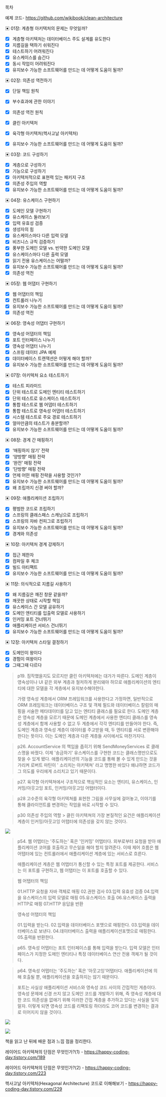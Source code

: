 목차  

예제 코드- https://github.com/wikibook/clean-architecture 

▣ 01장: 계층형 아키텍처의 문제는 무엇일까?  
- [X] 계층형 아키텍처는 데이터베이스 주도 설계를 유도한다  
- [X] 지름길을 택하기 쉬워진다  
- [X] 테스트하기 어려워진다  
- [X] 유스케이스를 숨긴다  
- [X] 동시 작업이 어려워진다  
- [X] 유지보수 가능한 소프트웨어를 만드는 데 어떻게 도움이 될까?
  
▣ 02장: 의존성 역전하기  
- [X] 단일 책임 원칙  
- [X] 부수효과에 관한 이야기  
- [X] 의존성 역전 원칙  
- [X] 클린 아키텍처  
- [X] 육각형 아키텍처(헥사고날 아키텍처)  
- [X] 유지보수 가능한 소프트웨어를 만드는 데 어떻게 도움이 될까?  



▣ 03장: 코드 구성하기  
- [X] 계층으로 구성하기  
- [X] 기능으로 구성하기  
- [X] 아키텍처적으로 표현력 있는 패키지 구조  
- [X] 의존성 주입의 역할  
- [X] 유지보수 가능한 소프트웨어를 만드는 데 어떻게 도움이 될까?  
  
▣ 04장: 유스케이스 구현하기  
- [X] 도메인 모델 구현하기  
- [X] 유스케이스 둘러보기  
- [X] 입력 유효성 검증  
- [X] 생성자의 힘  
- [X] 유스케이스마다 다른 입력 모델  
- [X] 비즈니스 규칙 검증하기  
- [X] 풍부한 도메인 모델 vs. 빈약한 도메인 모델  
- [X] 유스케이스마다 다른 출력 모델  
- [X] 읽기 전용 유스케이스는 어떨까?  
- [X] 유지보수 가능한 소프트웨어를 만드는 데 어떻게 도움이 될까?  
- [X] 의존성 역전  
  
▣ 05장: 웹 어댑터 구현하기  
- [X] 웹 어댑터의 책임  
- [X] 컨트롤러 나누기  
- [X] 유지보수 가능한 소프트웨어를 만드는 데 어떻게 도움이 될까?  
- [X] 의존성 역전  
  
▣ 06장: 영속성 어댑터 구현하기  
- [X] 영속성 어댑터의 책임  
- [X] 포트 인터페이스 나누기  
- [X] 영속성 어댑터 나누기  
- [X] 스프링 데이터 JPA 예제  
- [X] 데이터베이스 트랜잭션은 어떻게 해야 할까?  
- [X] 유지보수 가능한 소프트웨어를 만드는 데 어떻게 도움이 될까?  
  
▣ 07장: 아키텍처 요소 테스트하기  
- [X] 테스트 피라미드  
- [X] 단위 테스트로 도메인 엔티티 테스트하기  
- [X] 단위 테스트로 유스케이스 테스트하기  
- [X] 통합 테스트로 웹 어댑터 테스트하기  
- [X] 통합 테스트로 영속성 어댑터 테스트하기  
- [X] 시스템 테스트로 주요 경로 테스트하기  
- [X] 얼마만큼의 테스트가 충분할까?  
- [X] 유지보수 가능한 소프트웨어를 만드는 데 어떻게 도움이 될까?  
  
▣ 08장: 경계 간 매핑하기  
- [X] ‘매핑하지 않기’ 전략  
- [X] ‘양방향’ 매핑 전략  
- [X] ‘완전’ 매핑 전략  
- [X] ‘단방향’ 매핑 전략  
- [X] 언제 어떤 매핑 전략을 사용할 것인가?  
- [X] 유지보수 가능한 소프트웨어를 만드는 데 어떻게 도움이 될까?  
- [X] 왜 조립까지 신경 써야 할까?  
  
▣ 09장: 애플리케이션 조립하기  
- [X] 평범한 코드로 조립하기  
- [X] 스프링의 클래스패스 스캐닝으로 조립하기  
- [X] 스프링의 자바 컨피그로 조립하기  
- [X] 유지보수 가능한 소프트웨어를 만드는 데 어떻게 도움이 될까?  
- [X] 경계와 의존성  
  
▣ 10장: 아키텍처 경계 강제하기  
- [X] 접근 제한자  
- [X] 컴파일 후 체크  
- [X] 빌드 아티팩트  
- [X] 유지보수 가능한 소프트웨어를 만드는 데 어떻게 도움이 될까?  
  
▣ 11장: 의식적으로 지름길 사용하기  
- [X] 왜 지름길은 깨진 창문 같을까?  
- [X] 깨끗한 상태로 시작할 책임  
- [X] 유스케이스 간 모델 공유하기  
- [X] 도메인 엔티티를 입출력 모델로 사용하기  
- [X] 인커밍 포트 건너뛰기  
- [X] 애플리케이션 서비스 건너뛰기  
- [X] 유지보수 가능한 소프트웨어를 만드는 데 어떻게 도움이 될까?  
  
▣ 12장: 아키텍처 스타일 결정하기  
- [X] 도메인이 왕이다  
- [X] 경험이 여왕이다  
- [X] 그때그때 다르다  

> p19. 짐작했을지도 모르지만 클린 아키텍처에는 대가가 따른다. 도메인 계층이 영속성이나 UI 같은 외부 계층과 철저하게 분리돼야 하므로 애플리케이션의 엔티티에 대한 모델을 각 게층에서 유지보수해야한다.
> 
> 가령 영속성 계층에서 ORM 프레임워크를 사용한다고 가정하면, 일반적으로 ORM 프레임워크는 데이터베이스 구조 및 객체 필드와 데이터베이스 칼럼의 매핑을 서술한 메타데이터를 담고 있는 엔티티 클래스를 필요로 한다.
> 도메인 계층은 영속성 계층을 모르기 때문에 도메인 계층에서 사용한 엔티티 클래스를 영속성 계층에서 함께 사용할 수 없고 두 계층에서 각각 엔티티를 만들어야 한다.
> 즉, 도메인 계층과 영속성 계층이 데이터를 주고받을 때, 두 엔티티를 서로 변환해야 한다는 뜻이다. 이는 도메인 계층과 다른 계층들 사이에서도 마찬가지다.

> p26. AccountService 의 책임을 좁히기 위해 SendMoneyServices 로 클래스명을 바꿨다. 이제 '송금하기' 유스케이스를 구현한 코드는 클래스명만으로도 찾을 수 있게 됐다. 애플리케이션의 기능을 코드를 통해 볼 수 있게 만드는 것을 가리켜 로버트 마틴이
> ' 소리치는 아키텍쳐' 라고 명명한 바있다 왜냐하면 코드가 그 의도를 우리에게 소리치고 있기 때문이다.


> p27. 육각형 아키텍쳐에서 구조적으로 핵심적인 요소는 엔티티, 유스케이스, 인커밍/아웃고잉 포트, 인커밍/아웃고잉 어탭터이다.

> p28 고수준의 육각형 아키텍쳐를 표현한 그림을 사무실에 걸어놓고, 이야기를 통해 클라이언트를 변경하는 작업을 바로 시작할 수 있다.


> p30 의존성 주입의 역할 > 클린 아키텍쳐의 가장 본질적인 요건은 애플리케이션 계층이 인커밍/아웃고잉 어탭터에 의존성을 갖지 않는 것이다.

![](https://tva1.sinaimg.cn/mw1024/e6c9d24egy1h1ct7fwg31j214j0u0djz.jpg)


> p54. 웹 어탭터는 '주도하는' 혹은 '인커밍' 어탭터다. 외부로부터 요청을 받아 애플리케이션 코어를 호출하고 무슨일을 해야 할지 알려준다. 이때 제어 흐름은 웹 어탭터에 있는 컨트롤러에서 애플리케이션 계층에 있는 서비스로 흐른다.
> 
> 애플리케이션 계층은 웹 어탭터가 통신할 수 있는 특정 포트를 제공한다. 서비스는 이 포트를 구현하고, 웹 어탭터는 이 포트를 호출할 수 있다.


> 웹 어탭터의 책임
> 
> 01.HTTP 요청을 자바 객체로 매핑
> 02.권한 검사
> 03.입력 유효성 검증
> 04.입력을 유스케이스의 입력 모델로 매핑
> 05.유스케이스 호출
> 06.유스케이스 출력을 HTTP로 매핑
> 07.HTTP 응답을 반환

> 영속성 어탭터의 책임
> 
> 01.입력을 받는다.
> 02.입력을 데이터베이스 포맷으로 매핑한다.
> 03.입력을 데이터베이스로 보낸다.
> 04.데이터베이스 출력을 애플리케이션포맷으로 매핑한다.
> 05.출력을 반환한다.

> p65. 영속성 어탭터는 포트 인터페이스를 통해 입력을 받는다. 입력 모델은 인터페이스가 지정한 도메인 엔티티나 특정 데이터베이스 연산 전용 객체가 될 것이다.

> p64. 영속성 어탭터는 '주도하는' 혹은 '아웃고잉'어탭터다. 애플리케이션에 의해 호출될 뿐, 애플리케이션을 호출하지는 않기 때문이다.

> 포트는 사실상 애플리케이션 서비스와 영속성 코드 사이의 간접적인 게층이다. 영속성 문제에 신경 쓰지 않고 도메인 코드를 개발하기 위해, 즉 영속성 계층에 대한 코드 의존성을 없애기 위해 이러한 간접 계층을 추가하고 있다는 사실을 잊지 말자.
> 이렇게 되면 영속성 코드를 리팩토링 하더라도 코어 코드를 변경하는 결과로 이어지지 않을 것이다.


![](https://tva1.sinaimg.cn/large/e6c9d24egy1h1cur6gjgjj20yq0oodj5.jpg)


![](https://tva1.sinaimg.cn/large/e6c9d24egy1h1curgzpnxj20wm0p6tbf.jpg)


책을 읽고 난 뒤에 배운 점과 느낌 점을 정리한다.

레이어드 아키텍쳐의 단점은 무엇인가?(1) - https://happy-coding-day.tistory.com/189

레이어드 아키텍쳐의 단점은 무엇인가?(2) - https://happy-coding-day.tistory.com/223

	
헥사고날 아키텍처(Hexagonal Architecture) 코드로 이해해보기 - https://happy-coding-day.tistory.com/229

